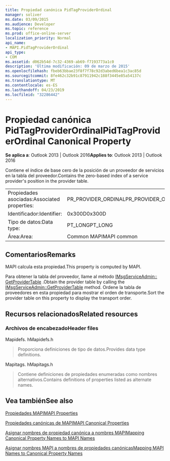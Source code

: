 ```yaml
---
title: Propiedad canónica PidTagProviderOrdinal
manager: soliver
ms.date: 03/09/2015
ms.audience: Developer
ms.topic: reference
ms.prod: office-online-server
localization_priority: Normal
api_name:
- MAPI.PidTagProviderOrdinal
api_type:
- COM
ms.assetid: d062b54d-7c32-4369-ab69-f7193773a1c0
description: 'Última modificación: 09 de marzo de 2015'
ms.openlocfilehash: fbeb63bbae23f8f7f78c92d3abed6bea1c3ac85d
ms.sourcegitcommit: 8fe462c32b91c87911942c188f3445e85a54137c
ms.translationtype: MT
ms.contentlocale: es-ES
ms.lasthandoff: 04/23/2019
ms.locfileid: "32286442"
---
```

# <a name="pidtagproviderordinal-canonical-property"></a><span data-ttu-id="924e5-103">Propiedad canónica PidTagProviderOrdinal</span><span class="sxs-lookup"><span data-stu-id="924e5-103">PidTagProviderOrdinal Canonical Property</span></span>

  
  
<span data-ttu-id="924e5-104">**Se aplica a**: Outlook 2013 | Outlook 2016</span><span class="sxs-lookup"><span data-stu-id="924e5-104">**Applies to**: Outlook 2013 | Outlook 2016</span></span> 
  
<span data-ttu-id="924e5-105">Contiene el índice de base cero de la posición de un proveedor de servicios en la tabla del proveedor.</span><span class="sxs-lookup"><span data-stu-id="924e5-105">Contains the zero-based index of a service provider's position in the provider table.</span></span>
  
|||
|:-----|:-----|
|<span data-ttu-id="924e5-106">Propiedades asociadas:</span><span class="sxs-lookup"><span data-stu-id="924e5-106">Associated properties:</span></span>  <br/> |<span data-ttu-id="924e5-107">PR_PROVIDER_ORDINAL</span><span class="sxs-lookup"><span data-stu-id="924e5-107">PR_PROVIDER_ORDINAL</span></span>  <br/> |
|<span data-ttu-id="924e5-108">Identificador:</span><span class="sxs-lookup"><span data-stu-id="924e5-108">Identifier:</span></span>  <br/> |<span data-ttu-id="924e5-109">0x300D</span><span class="sxs-lookup"><span data-stu-id="924e5-109">0x300D</span></span>  <br/> |
|<span data-ttu-id="924e5-110">Tipo de datos:</span><span class="sxs-lookup"><span data-stu-id="924e5-110">Data type:</span></span>  <br/> |<span data-ttu-id="924e5-111">PT_LONG</span><span class="sxs-lookup"><span data-stu-id="924e5-111">PT_LONG</span></span>  <br/> |
|<span data-ttu-id="924e5-112">Área:</span><span class="sxs-lookup"><span data-stu-id="924e5-112">Area:</span></span>  <br/> |<span data-ttu-id="924e5-113">Common MAPI</span><span class="sxs-lookup"><span data-stu-id="924e5-113">MAPI common</span></span>  <br/> |
   
## <a name="remarks"></a><span data-ttu-id="924e5-114">Comentarios</span><span class="sxs-lookup"><span data-stu-id="924e5-114">Remarks</span></span>

<span data-ttu-id="924e5-115">MAPI calcula esta propiedad.</span><span class="sxs-lookup"><span data-stu-id="924e5-115">This property is computed by MAPI.</span></span>
  
<span data-ttu-id="924e5-116">Para obtener la tabla del proveedor, llame al método [IMsgServiceAdmin:: GetProviderTable](imsgserviceadmin-getprovidertable.md) .</span><span class="sxs-lookup"><span data-stu-id="924e5-116">Obtain the provider table by calling the [IMsgServiceAdmin::GetProviderTable](imsgserviceadmin-getprovidertable.md) method.</span></span> <span data-ttu-id="924e5-117">Ordene la tabla de proveedores en esta propiedad para mostrar el orden de transporte.</span><span class="sxs-lookup"><span data-stu-id="924e5-117">Sort the provider table on this property to display the transport order.</span></span> 
  
## <a name="related-resources"></a><span data-ttu-id="924e5-118">Recursos relacionados</span><span class="sxs-lookup"><span data-stu-id="924e5-118">Related resources</span></span>

### <a name="header-files"></a><span data-ttu-id="924e5-119">Archivos de encabezado</span><span class="sxs-lookup"><span data-stu-id="924e5-119">Header files</span></span>

<span data-ttu-id="924e5-120">Mapidefs. h</span><span class="sxs-lookup"><span data-stu-id="924e5-120">Mapidefs.h</span></span>
  
> <span data-ttu-id="924e5-121">Proporciona definiciones de tipo de datos.</span><span class="sxs-lookup"><span data-stu-id="924e5-121">Provides data type definitions.</span></span>
    
<span data-ttu-id="924e5-122">Mapitags. h</span><span class="sxs-lookup"><span data-stu-id="924e5-122">Mapitags.h</span></span>
  
> <span data-ttu-id="924e5-123">Contiene definiciones de propiedades enumeradas como nombres alternativos.</span><span class="sxs-lookup"><span data-stu-id="924e5-123">Contains definitions of properties listed as alternate names.</span></span>
    
## <a name="see-also"></a><span data-ttu-id="924e5-124">Vea también</span><span class="sxs-lookup"><span data-stu-id="924e5-124">See also</span></span>



[<span data-ttu-id="924e5-125">Propiedades MAPI</span><span class="sxs-lookup"><span data-stu-id="924e5-125">MAPI Properties</span></span>](mapi-properties.md)
  
[<span data-ttu-id="924e5-126">Propiedades canónicas de MAPI</span><span class="sxs-lookup"><span data-stu-id="924e5-126">MAPI Canonical Properties</span></span>](mapi-canonical-properties.md)
  
[<span data-ttu-id="924e5-127">Asignar nombres de propiedad canónica a nombres MAPI</span><span class="sxs-lookup"><span data-stu-id="924e5-127">Mapping Canonical Property Names to MAPI Names</span></span>](mapping-canonical-property-names-to-mapi-names.md)
  
[<span data-ttu-id="924e5-128">Asignar nombres MAPI a nombres de propiedades canónicas</span><span class="sxs-lookup"><span data-stu-id="924e5-128">Mapping MAPI Names to Canonical Property Names</span></span>](mapping-mapi-names-to-canonical-property-names.md)

